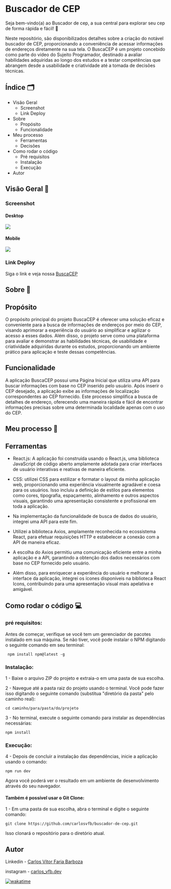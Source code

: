 # Buscador de CEP

Seja bem-vindo(a) ao Buscador de cep, a sua central para explorar seu cep de forma rápida e fácil! 🌟

Neste repositório, são disponibilizados detalhes sobre a criação do notável buscador de CEP, proporcionando a conveniência de acessar informações de endereços diretamente na sua tela. O BuscaCEP é um projeto concebido como parte do vídeo do Sujeito Programador, destinado a avaliar habilidades adquiridas ao longo dos estudos e a testar competências que abrangem desde a usabilidade e criatividade até a tomada de decisões técnicas.

## Índice 🗂️

- Visão Geral
  - Screenshot
  - Link Deploy
- Sobre
  - Propósito
  - Funcionalidade
- Meu processo
  - Ferramentas
  - Decisões
- Como rodar o código 
  - Pré requisitos
  - Instalação
  - Execução
- Autor

## Visão Geral 👀

### Screenshot

#### Desktop

![](./design/Desktop-buscador-de-cep.gif)

#### Mobile

![](./design/Mobile-buscador-de-cep.gif)

### Link Deploy

Siga o link e veja nossa [BuscaCEP](https://buscador-de-cep-black.vercel.app/)

## Sobre 📖

## Propósito

O propósito principal do projeto BuscaCEP é oferecer uma solução eficaz e conveniente para a busca de informações de endereços por meio do CEP, visando aprimorar a experiência do usuário ao simplificar e agilizar o acesso a esses dados. Além disso, o projeto serve como uma plataforma para avaliar e demonstrar as habilidades técnicas, de usabilidade e criatividade adquiridas durante os estudos, proporcionando um ambiente prático para aplicação e teste dessas competências.

## Funcionalidade

A aplicação BuscaCEP possui uma Página Inicial que utiliza uma API para buscar informações com base no CEP inserido pelo usuário. Após inserir o CEP desejado, a aplicação exibe as informações de localização correspondentes ao CEP fornecido. Este processo simplifica a busca de detalhes de endereço, oferecendo uma maneira rápida e fácil de encontrar informações precisas sobre uma determinada localidade apenas com o uso do CEP.

## Meu processo 🔨

## Ferramentas

* React.js: A aplicação foi construída usando o React.js, uma biblioteca JavaScript de código aberto amplamente adotada para criar interfaces de usuário interativas e reativas de maneira eficiente.

* CSS: utilizei CSS para estilizar e formatar o layout da minha aplicação web, proporcionando uma experiência visualmente agradável e coesa para os usuários. Isso incluiu a definição de estilos para elementos como cores, tipografia, espaçamento, alinhamento e outros aspectos visuais, garantindo uma apresentação consistente e profissional em toda a aplicação. 

* Na implementação da funcionalidade de busca de dados do usuário, integrei uma API para este fim.
* Utilizei a biblioteca Axios, amplamente reconhecida no ecossistema React, para efetuar requisições HTTP e estabelecer a conexão com a API de maneira eficaz.
* A escolha do Axios permitiu uma comunicação eficiente entre a minha aplicação e a API, garantindo a obtenção dos dados necessários com base no CEP fornecido pelo usuário.
* Além disso, para enriquecer a experiência do usuário e melhorar a interface da aplicação, integrei os ícones disponíveis na biblioteca React Icons, contribuindo para uma apresentação visual mais apelativa e amigável.
 



## Como rodar o código 💻

### pré requisitos:
Antes de começar, verifique se você tem um gerenciador de pacotes instalado em sua máquina. Se não tiver, você pode instalar o NPM digitando o seguinte comando em seu terminal:

````
 npm install npm@latest -g

````
### Instalação:

1 - Baixe o arquivo ZIP do projeto e extraia-o em uma pasta de sua escolha.

2 - Navegue até a pasta raiz do projeto usando o terminal. Você pode fazer isso digitando o seguinte comando (substitua "diretório da pasta" pelo caminho real):

````
cd caminho/para/pasta/do/projeto
````

3 - No terminal, execute o seguinte comando para instalar as dependências necessárias:
````
npm install
````

### Execução:
4 - Depois de concluir a instalação das dependências, inicie a aplicação usando o comando:
````
npm run dev
````

Agora você poderá ver o resultado em um ambiente de desenvolvimento através do seu navegador.

#### Também é possível usar o Git Clone:

1 - Em uma pasta de sua escolha, abra o terminal e digite o seguinte comando:
````
git clone https://github.com/carlosvfb/buscador-de-cep.git
````
Isso clonará o repositório para o diretório atual.

## Autor

Linkedin - [Carlos Vítor Faria Barboza](https://www.linkedin.com/in/carlos-barboza-080842218)

instagram - [carlos_vfb.dev](https://www.instagram.com/carlos_vfb.dev)

<div>
  
<a href="https://wakatime.com/badge/github/carlosvfb/buscador-de-cep"><img src="https://wakatime.com/badge/github/carlosvfb/buscador-de-cep.svg" alt="wakatime"></a>

</div>
